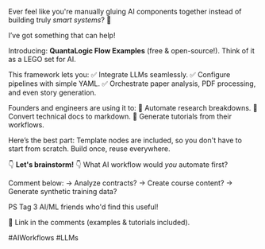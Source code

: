 Ever feel like you're manually gluing AI components together instead of building truly *smart systems*? 🧩

I’ve got something that can help!

Introducing: **QuantaLogic Flow Examples** (free & open-source!). Think of it as a LEGO set for AI.

This framework lets you:
✅ Integrate LLMs seamlessly.
✅ Configure pipelines with simple YAML.
✅ Orchestrate paper analysis, PDF processing, and even story generation.

Founders and engineers are using it to:
🎯 Automate research breakdowns.
🎯 Convert technical docs to markdown.
🎯 Generate tutorials from their workflows.

Here’s the best part: Template nodes are included, so you don't have to start from scratch. Build once, reuse everywhere.

👇 **Let's brainstorm!** 👇
What AI workflow would *you* automate first?

Comment below:
→ Analyze contracts?
→ Create course content?
→ Generate synthetic training data?

PS Tag 3 AI/ML friends who'd find this useful!

📌 Link in the comments (examples & tutorials included).

#AIWorkflows #LLMs
